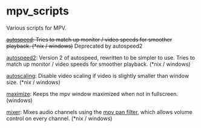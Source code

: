# mpv_scripts
Various scripts for MPV.

~~[autospeed](https://github.com/kevinlekiller/mpv_scripts/tree/master/autospeed/): Tries to match up monitor / video speeds for smoother playback. (*nix / windows)~~ Deprecated by autospeed2

[autospeed2](https://github.com/kevinlekiller/mpv_scripts/tree/master/autospeed2/): Version 2 of autospeed, rewritten to be simpler to use. Tries to match up monitor / video speeds for smoother playback. (*nix / windows)

[autoscaling](https://github.com/kevinlekiller/mpv_scripts/tree/master/autoscaling/): Disable video scaling if video is slightly smaller than window size. (*nix / windows)

[maximize](https://github.com/kevinlekiller/mpv_scripts/tree/master/maximize/): Keeps the mpv window maximized when not in fullscreen. (windows)

[mixer](https://github.com/kevinlekiller/mpv_scripts/tree/master/mixer/): Mixes audio channels using the [mpv pan filter](http://mpv.io/manual/master/#audio-filters-pan), which allows volume control on every channel. (*nix / windows)
